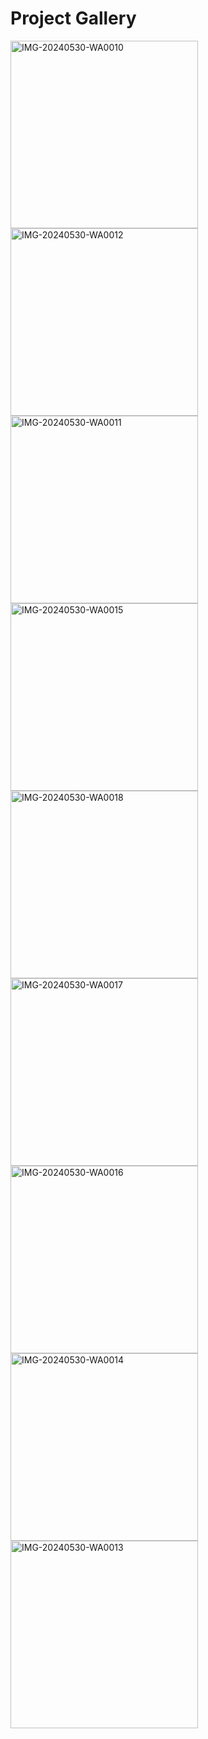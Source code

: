 # Project Gallery


<img src="https://github.com/rahu-lava/Dear_Dairy/assets/113875289/574a4bd3-23a3-4593-8d0b-cd4a2d269399" alt="IMG-20240530-WA0010" width="300" />

<img src="https://github.com/rahu-lava/Dear_Dairy/assets/113875289/f0403e33-cc79-4f6b-ae41-0fdf95be6c36" alt="IMG-20240530-WA0012" width="300" />

<img src="https://github.com/rahu-lava/Dear_Dairy/assets/113875289/f0e54369-97e3-49b8-b245-c732857f55ed" alt="IMG-20240530-WA0011" width="300" />

<img src="https://github.com/rahu-lava/Dear_Dairy/assets/113875289/67668685-c863-4be6-9657-99f067d39d6a" alt="IMG-20240530-WA0015" width="300" />

<img src="https://github.com/rahu-lava/Dear_Dairy/assets/113875289/6c9f8d42-509c-4bf8-ad67-03e5cfd651b0" alt="IMG-20240530-WA0018" width="300" />

<img src="https://github.com/rahu-lava/Dear_Dairy/assets/113875289/341ca3fe-e4fd-4e9e-ab9c-a68251741f32" alt="IMG-20240530-WA0017" width="300" />

<img src="https://github.com/rahu-lava/Dear_Dairy/assets/113875289/4624514a-9e6e-4332-8ad3-0ac84f33e61d" alt="IMG-20240530-WA0016" width="300" />

<img src="https://github.com/rahu-lava/Dear_Dairy/assets/113875289/83f56e5d-06b7-4421-87ea-e88c87f46364" alt="IMG-20240530-WA0014" width="300" />

<img src="https://github.com/rahu-lava/Dear_Dairy/assets/113875289/03157a31-a0fd-4115-bc82-5ee3b7bab717" alt="IMG-20240530-WA0013" width="300" />
